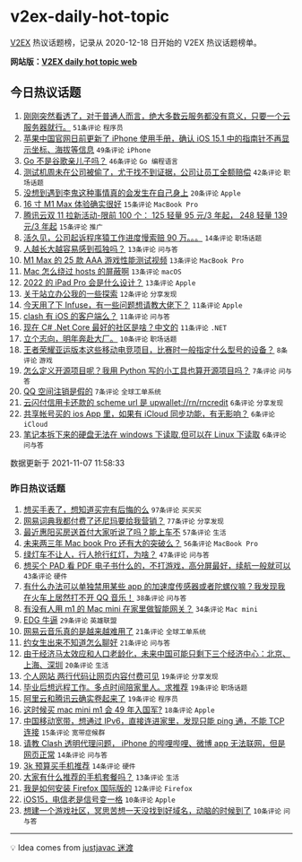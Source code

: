 # v2ex-daily-hot-topic

[V2EX](https://www.v2ex.com/) 热议话题榜，记录从 2020-12-18 日开始的 V2EX 热议话题榜单。

**网站版：[V2EX daily hot topic web](https://boojack.github.io/v2ex-daily-hot-topic-web/)**

## 今日热议话题

<!-- TODAY BEGIN -->

1. [刚刚突然看透了，对于普通人而言，绝大多数云服务都没有意义，只要一个云服务器就行。](https://www.v2ex.com/t/813621) `51条评论` `程序员`
1. [苹果中国官网日前更新了 iPhone 使用手册，确认 iOS 15.1 中的指南针不再显示坐标、海拔等信息](https://www.v2ex.com/t/813643) `49条评论` `iPhone`
1. [Go 不是谷歌亲儿子吗？](https://www.v2ex.com/t/813608) `46条评论` `Go 编程语言`
1. [测试机周未在公司被偷了，尤于找不到证据，公司让员工全额赔偿](https://www.v2ex.com/t/813601) `42条评论` `职场话题`
1. [没想到遇到李鬼这种事情真的会发生在自己身上](https://www.v2ex.com/t/813655) `20条评论` `Apple`
1. [16 寸 M1 Max 体验确实很好](https://www.v2ex.com/t/813625) `15条评论` `MacBook Pro`
1. [腾讯云双 11 拉新活动-限前 100 个： 125 轻量 95 元/3 年起， 248 轻量 139 元/3 年起](https://www.v2ex.com/t/813591) `15条评论` `推广`
1. [活久见，公司起诉程序猿工作进度慢索赔 90 万。。。](https://www.v2ex.com/t/813617) `14条评论` `职场话题`
1. [人越长大越容易感到孤独吗？](https://www.v2ex.com/t/813657) `13条评论` `问与答`
1. [M1 Max 的 25 款 AAA 游戏性能测试视频](https://www.v2ex.com/t/813632) `13条评论` `MacBook Pro`
1. [Mac 怎么绕过 hosts 的屏蔽啊](https://www.v2ex.com/t/813626) `13条评论` `macOS`
1. [2022 的 iPad Pro 会是什么设计？](https://www.v2ex.com/t/813622) `13条评论` `Apple`
1. [关于站立办公我的一些探索](https://www.v2ex.com/t/813660) `12条评论` `分享发现`
1. [今天用了下 Infuse，有一些问题想请教大佬下？](https://www.v2ex.com/t/813656) `11条评论` `Apple`
1. [clash 有 iOS 的客户端么？](https://www.v2ex.com/t/813638) `11条评论` `问与答`
1. [现在 C# .Net Core 最好的社区是啥？中文的](https://www.v2ex.com/t/813583) `11条评论` `.NET`
1. [立个志向，明年奔赴大厂。](https://www.v2ex.com/t/813651) `10条评论` `职场话题`
1. [王者荣耀亚运版本这些移动电竞项目，比赛时一般指定什么型号的设备？](https://www.v2ex.com/t/813620) `8条评论` `游戏`
1. [怎么定义开源项目呢？我用 Python 写的小工具也算开源项目吗？](https://www.v2ex.com/t/813650) `7条评论` `问与答`
1. [QQ 空间注销是假的](https://www.v2ex.com/t/813614) `7条评论` `全球工单系统`
1. [云闪付信用卡还款的 scheme url 是 upwallet://rn/rncredit](https://www.v2ex.com/t/813639) `6条评论` `分享发现`
1. [共享帐号买的 ios App 里，如果有 iCloud 同步功能，有无影响？](https://www.v2ex.com/t/813635) `6条评论` `iCloud`
1. [笔记本拆下来的硬盘无法在 windows 下读取,但可以在 Linux 下读取](https://www.v2ex.com/t/813631) `6条评论` `问与答`

数据更新于 2021-11-07 11:58:33

<!-- TODAY END -->

### 昨日热议话题

<!-- YESTERDAY BEGIN -->

1. [想买手表了，想知道买完有后悔的么](https://www.v2ex.com/t/813433) `97条评论` `买买买`
1. [网易词典我都付费了还尼玛要给我营销？](https://www.v2ex.com/t/813430) `77条评论` `分享发现`
1. [最近惠阳买房送首付大家听说了吗？能上车不](https://www.v2ex.com/t/813456) `57条评论` `生活`
1. [未来两三年 Mac book Pro 还有大的突破么？](https://www.v2ex.com/t/813446) `56条评论` `MacBook Pro`
1. [绿灯车不让人，行人抢行红灯，为啥？](https://www.v2ex.com/t/813475) `47条评论` `问与答`
1. [想买个 PAD 看 PDF 电子书什么的，不打游戏，高分屏最好，续航一般就可以](https://www.v2ex.com/t/813451) `43条评论` `硬件`
1. [有什么办法可以单独禁用某些 app 的加速度传感器或者陀螺仪嘛？我发现我在火车上居然打不开 QQ 音乐！](https://www.v2ex.com/t/813447) `38条评论` `问与答`
1. [有没有人用 m1 的 Mac mini 在家里做智能网关？](https://www.v2ex.com/t/813435) `34条评论` `Mac mini`
1. [EDG 牛逼](https://www.v2ex.com/t/813568) `29条评论` `英雄联盟`
1. [网易云音乐真的是越来越难用了](https://www.v2ex.com/t/813515) `21条评论` `全球工单系统`
1. [约女生出来不知道怎么聊好](https://www.v2ex.com/t/813510) `21条评论` `问与答`
1. [由于经济马太效应和人口老龄化，未来中国可能只剩下三个经济中心：北京、上海、深圳](https://www.v2ex.com/t/813480) `20条评论` `生活`
1. [个人网站 两行代码让网页内容付费可见](https://www.v2ex.com/t/813520) `19条评论` `分享发现`
1. [毕业后想远程工作。多点时间陪家里人。求推荐](https://www.v2ex.com/t/813493) `19条评论` `职场话题`
1. [阿里云和腾讯云确实卷起来了](https://www.v2ex.com/t/813424) `19条评论` `程序员`
1. [这时候买 mac mini m1 会 49 年入国军?](https://www.v2ex.com/t/813492) `18条评论` `Apple`
1. [中国移动宽带，想通过 IPv6，直接连进家里，发现只能 ping 通，不能 TCP 连接](https://www.v2ex.com/t/813445) `15条评论` `宽带症候群`
1. [请教 Clash 透明代理问题， iPhone 的哔哩哔哩、微博 app 无法联网，但是网页正常](https://www.v2ex.com/t/813550) `14条评论` `问与答`
1. [3k 预算买手机推荐](https://www.v2ex.com/t/813439) `14条评论` `硬件`
1. [大家有什么推荐的手机套餐吗？](https://www.v2ex.com/t/813484) `13条评论` `生活`
1. [我是如何安装 Firefox 国际版的](https://www.v2ex.com/t/813454) `12条评论` `Firefox`
1. [iOS15，电信老是信号变一格](https://www.v2ex.com/t/813548) `10条评论` `Apple`
1. [想建一个游戏社区，冥思苦想一天没找到好域名，动脑的时候到了](https://www.v2ex.com/t/813537) `10条评论` `问与答`

<!-- YESTERDAY END -->

---

💡 Idea comes from [justjavac 迷渡](https://github.com/justjavac/)
